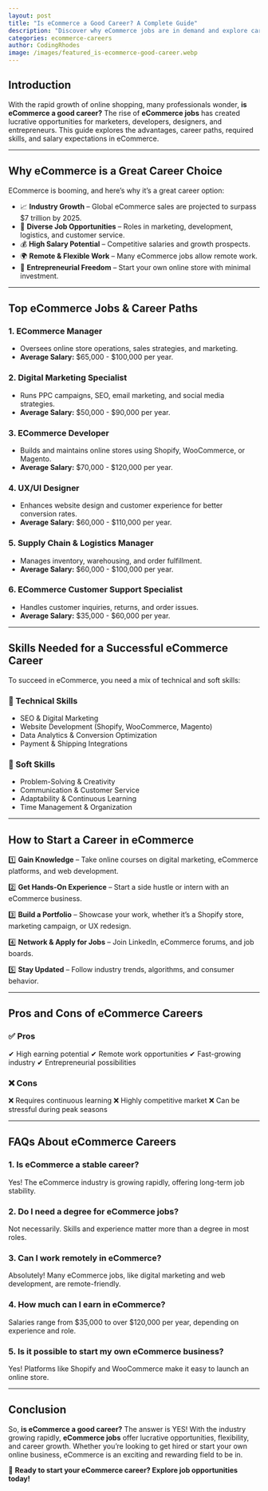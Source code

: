 ```yaml
---
layout: post
title: "Is eCommerce a Good Career? A Complete Guide"
description: "Discover why eCommerce jobs are in demand and explore career opportunities in the booming digital marketplace. Is eCommerce right for you?"
categories: ecommerce-careers
author: CodingRhodes
image: /images/featured_is-ecommerce-good-career.webp
---
```


## Introduction

With the rapid growth of online shopping, many professionals wonder, **is eCommerce a good career?** The rise of **eCommerce jobs** has created lucrative opportunities for marketers, developers, designers, and entrepreneurs. This guide explores the advantages, career paths, required skills, and salary expectations in eCommerce.

---

## Why eCommerce is a Great Career Choice

ECommerce is booming, and here’s why it’s a great career option:

- 📈 **Industry Growth** – Global eCommerce sales are projected to surpass $7 trillion by 2025.
- 💼 **Diverse Job Opportunities** – Roles in marketing, development, logistics, and customer service.
- 💰 **High Salary Potential** – Competitive salaries and growth prospects.
- 🌍 **Remote & Flexible Work** – Many eCommerce jobs allow remote work.
- 🚀 **Entrepreneurial Freedom** – Start your own online store with minimal investment.

---

## Top eCommerce Jobs & Career Paths

<ins class="adsbygoogle"
     style="display:block"
     data-ad-client="ca-pub-2784742237479601"
     data-ad-slot="3760872290"
     data-ad-format="auto"
     data-full-width-responsive="true"></ins>
<script>
     (adsbygoogle = window.adsbygoogle || []).push({});
</script>

### 1. **ECommerce Manager**
- Oversees online store operations, sales strategies, and marketing.
- **Average Salary:** $65,000 - $100,000 per year.

### 2. **Digital Marketing Specialist**
- Runs PPC campaigns, SEO, email marketing, and social media strategies.
- **Average Salary:** $50,000 - $90,000 per year.

### 3. **ECommerce Developer**
- Builds and maintains online stores using Shopify, WooCommerce, or Magento.
- **Average Salary:** $70,000 - $120,000 per year.

### 4. **UX/UI Designer**
- Enhances website design and customer experience for better conversion rates.
- **Average Salary:** $60,000 - $110,000 per year.

### 5. **Supply Chain & Logistics Manager**
- Manages inventory, warehousing, and order fulfillment.
- **Average Salary:** $60,000 - $100,000 per year.

### 6. **ECommerce Customer Support Specialist**
- Handles customer inquiries, returns, and order issues.
- **Average Salary:** $35,000 - $60,000 per year.

---

## Skills Needed for a Successful eCommerce Career

To succeed in eCommerce, you need a mix of technical and soft skills:

### 🔹 Technical Skills
- SEO & Digital Marketing
- Website Development (Shopify, WooCommerce, Magento)
- Data Analytics & Conversion Optimization
- Payment & Shipping Integrations

### 🔹 Soft Skills
- Problem-Solving & Creativity
- Communication & Customer Service
- Adaptability & Continuous Learning
- Time Management & Organization

---

## How to Start a Career in eCommerce

1️⃣ **Gain Knowledge** – Take online courses on digital marketing, eCommerce platforms, and web development.

2️⃣ **Get Hands-On Experience** – Start a side hustle or intern with an eCommerce business.

3️⃣ **Build a Portfolio** – Showcase your work, whether it’s a Shopify store, marketing campaign, or UX redesign.

4️⃣ **Network & Apply for Jobs** – Join LinkedIn, eCommerce forums, and job boards.

5️⃣ **Stay Updated** – Follow industry trends, algorithms, and consumer behavior.

---

<ins class="adsbygoogle"
     style="display:block"
     data-ad-client="ca-pub-2784742237479601"
     data-ad-slot="3760872290"
     data-ad-format="auto"
     data-full-width-responsive="true"></ins>
<script>
     (adsbygoogle = window.adsbygoogle || []).push({});
</script>

## Pros and Cons of eCommerce Careers

### ✅ **Pros**
✔ High earning potential
✔ Remote work opportunities
✔ Fast-growing industry
✔ Entrepreneurial possibilities

### ❌ **Cons**
❌ Requires continuous learning
❌ Highly competitive market
❌ Can be stressful during peak seasons

---

## FAQs About eCommerce Careers

### 1. **Is eCommerce a stable career?**
Yes! The eCommerce industry is growing rapidly, offering long-term job stability.

### 2. **Do I need a degree for eCommerce jobs?**
Not necessarily. Skills and experience matter more than a degree in most roles.

### 3. **Can I work remotely in eCommerce?**
Absolutely! Many eCommerce jobs, like digital marketing and web development, are remote-friendly.

### 4. **How much can I earn in eCommerce?**
Salaries range from $35,000 to over $120,000 per year, depending on experience and role.

### 5. **Is it possible to start my own eCommerce business?**
Yes! Platforms like Shopify and WooCommerce make it easy to launch an online store.

---

## Conclusion

So, **is eCommerce a good career?** The answer is YES! With the industry growing rapidly, **eCommerce jobs** offer lucrative opportunities, flexibility, and career growth. Whether you’re looking to get hired or start your own online business, eCommerce is an exciting and rewarding field to be in.

🚀 **Ready to start your eCommerce career? Explore job opportunities today!**
